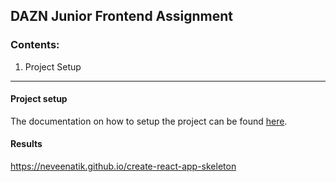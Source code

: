 DAZN Junior Frontend Assignment
---

### Contents:
1. Project Setup

---

#### Project setup
The documentation on how to setup the project can be found [here](./docs/project-setup.md).

#### Results
https://neveenatik.github.io/create-react-app-skeleton
